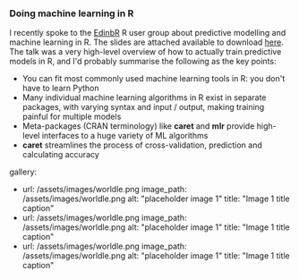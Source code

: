 
### Doing machine learning in R

I recently spoke to the [EdinbR](http://edinbr.org) R user group about predictive modelling and machine learning in R.  The slides are attached available to download [here](talk_amr.pdf).  The talk was a very high-level overview of how to actually train predictive models in R, and I'd probably summarise the following as the key points:

*  You can fit most commonly used machine learning tools in R: you don't have to learn Python
*  Many individual machine learning algorithms in R exist in separate packages, with varying syntax and input / output, making training painful for multiple models
*  Meta-packages (CRAN terminology) like __caret__ and __mlr__ provide high-level interfaces to a huge variety of ML algorithms
*  __caret__ streamlines the process of cross-validation, prediction and calculating accuracy


gallery:
  - url: /assets/images/worldle.png
    image_path: /assets/images/worldle.png
    alt: "placeholder image 1"
    title: "Image 1 title caption"
  - url: /assets/images/worldle.png
    image_path: /assets/images/worldle.png
    alt: "placeholder image 1"
    title: "Image 1 title caption"
  - url: /assets/images/worldle.png
    image_path: /assets/images/worldle.png
    alt: "placeholder image 1"
    title: "Image 1 title caption"



